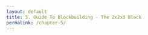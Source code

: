 ```yaml
---
layout: default
title: 5. Guide To Blockbuilding - The 2x2x3 Block
permalink: /chapter-5/
---
```


# 
